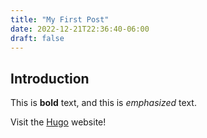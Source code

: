 ```yaml
---
title: "My First Post"
date: 2022-12-21T22:36:40-06:00
draft: false
---
```

## Introduction

This is **bold** text, and this is *emphasized* text.

Visit the [Hugo](https://gohugo.io) website!
